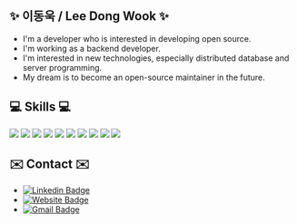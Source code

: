 ## ✨ 이동욱 / Lee Dong Wook ✨

- I'm a developer who is interested in developing open source.
- I'm working as a backend developer.
- I'm interested in new technologies, especially distributed database and server programming.
- My dream is to become an open-source maintainer in the future.

## 💻 Skills 💻

  <div>
    <img src="https://img.shields.io/badge/html5%20-%23E34F26.svg?&style=for-the-badge&logo=html5&logoColor=white" />
    <img src="https://img.shields.io/badge/css3%20-%231572B6.svg?&style=for-the-badge&logo=css3&logoColor=white" />
    <img src="https://img.shields.io/badge/javascript%20-%23323330.svg?&style=for-the-badge&logo=javascript&logoColor=%23F7DF1E" />
    <img src="https://img.shields.io/badge/react%20-%2320232a.svg?&style=for-the-badge&logo=react&logoColor=%2361DAFB" />
    <img src="https://img.shields.io/badge/node.js%20-%2343853D.svg?&style=for-the-badge&logo=node.js&logoColor=white" />
    <img src="https://img.shields.io/badge/java-%23ED8B00.svg?&style=for-the-badge&logo=java&logoColor=white" />
    <img src="https://img.shields.io/badge/spring%20-%236DB33F.svg?&style=for-the-badge&logo=spring&logoColor=white" />
    <img src="https://img.shields.io/badge/postgres-%23316192.svg?&style=for-the-badge&logo=postgresql&logoColor=white" />
    <img src="https://img.shields.io/badge/mysql-%2300f.svg?&style=for-the-badge&logo=mysql&logoColor=white" />
    <img src="https://img.shields.io/badge/MongoDB-%234ea94b.svg?&style=for-the-badge&logo=mongodb&logoColor=white" />
  <div/>
  

  

## ✉️ Contact ✉️

- [![Linkedin Badge](https://img.shields.io/badge/-Linkedin-blue?style=flat&logo=Linkedin&logoColor=white&link=https://www.linkedin.com/in/john-lee96/)](https://www.linkedin.com/in/john-lee96/)
- [![Website Badge](https://img.shields.io/badge/-TechBlog-47CCCC?style=flat&logo=Google-Chrome&logoColor=white&link=https://velog.io/@sh95119)](https://velog.io/@sh95119)
- [![Gmail Badge](https://img.shields.io/badge/-Mail-c14438?style=flat&logo=Gmail&logoColor=white&link=mailto:sh95119@gmail.com)](mailto:sh95119@gmail.com)
